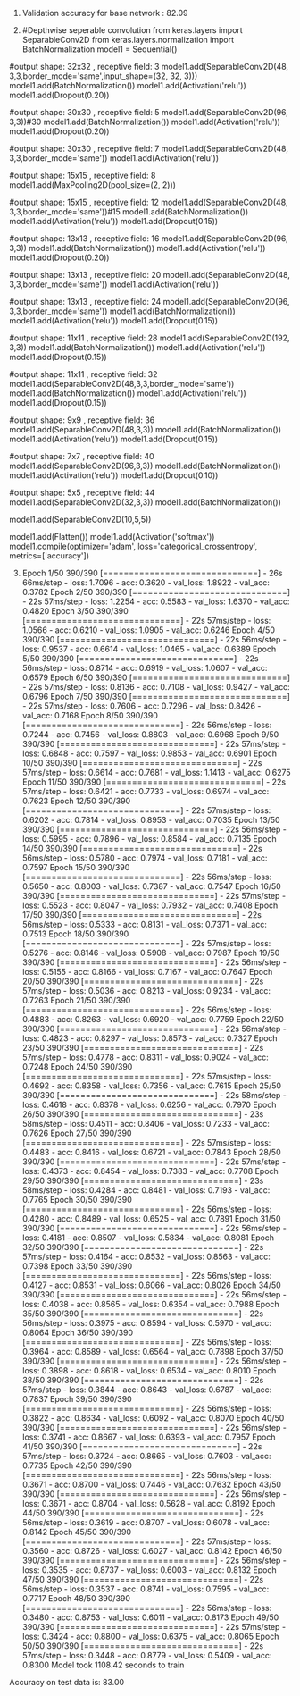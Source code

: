 1. Validation accuracy for base network : 82.09

2. #Depthwise seperable convolution
from keras.layers import SeparableConv2D
from keras.layers.normalization import BatchNormalization
model1 = Sequential()

#output shape: 32x32 , receptive field: 3
model1.add(SeparableConv2D(48, 3,3,border_mode='same',input_shape=(32, 32, 3)))
model1.add(BatchNormalization())
model1.add(Activation('relu'))
model1.add(Dropout(0.20))

#output shape: 30x30 , receptive field: 5
model1.add(SeparableConv2D(96, 3,3))#30
model1.add(BatchNormalization())
model1.add(Activation('relu'))
model1.add(Dropout(0.20))

#output shape: 30x30 , receptive field: 7
model1.add(SeparableConv2D(48, 3,3,border_mode='same'))
model1.add(Activation('relu'))

#output shape: 15x15 , receptive field: 8
model1.add(MaxPooling2D(pool_size=(2, 2)))

#output shape: 15x15 , receptive field: 12
model1.add(SeparableConv2D(48, 3,3,border_mode='same'))#15
model1.add(BatchNormalization())
model1.add(Activation('relu'))
model1.add(Dropout(0.15))

#output shape: 13x13 , receptive field: 16
model1.add(SeparableConv2D(96, 3,3))
model1.add(BatchNormalization())
model1.add(Activation('relu'))
model1.add(Dropout(0.20))

#output shape: 13x13 , receptive field: 20
model1.add(SeparableConv2D(48, 3,3,border_mode='same'))
model1.add(Activation('relu'))

#output shape: 13x13 , receptive field: 24
model1.add(SeparableConv2D(96, 3,3,border_mode='same'))
model1.add(BatchNormalization())
model1.add(Activation('relu'))
model1.add(Dropout(0.15))

#output shape: 11x11 , receptive field: 28
model1.add(SeparableConv2D(192, 3,3))
model1.add(BatchNormalization())
model1.add(Activation('relu'))
model1.add(Dropout(0.15))

#output shape: 11x11 , receptive field: 32 
model1.add(SeparableConv2D(48,3,3,border_mode='same'))
model1.add(BatchNormalization())
model1.add(Activation('relu'))
model1.add(Dropout(0.15))

#output shape: 9x9 , receptive field: 36
model1.add(SeparableConv2D(48,3,3))
model1.add(BatchNormalization())
model1.add(Activation('relu'))
model1.add(Dropout(0.15))

#output shape: 7x7 , receptive field: 40
model1.add(SeparableConv2D(96,3,3))
model1.add(BatchNormalization())
model1.add(Activation('relu'))
model1.add(Dropout(0.10))

#output shape: 5x5 , receptive field: 44
model1.add(SeparableConv2D(32,3,3))
model1.add(BatchNormalization())

model1.add(SeparableConv2D(10,5,5))

model1.add(Flatten())
model1.add(Activation('softmax'))
model1.compile(optimizer='adam', loss='categorical_crossentropy', metrics=['accuracy']) 



3. Epoch 1/50
390/390 [==============================] - 26s 66ms/step - loss: 1.7096 - acc: 0.3620 - val_loss: 1.8922 - val_acc: 0.3782
Epoch 2/50
390/390 [==============================] - 22s 57ms/step - loss: 1.2254 - acc: 0.5583 - val_loss: 1.6370 - val_acc: 0.4820
Epoch 3/50
390/390 [==============================] - 22s 57ms/step - loss: 1.0566 - acc: 0.6210 - val_loss: 1.0905 - val_acc: 0.6246
Epoch 4/50
390/390 [==============================] - 22s 56ms/step - loss: 0.9537 - acc: 0.6614 - val_loss: 1.0465 - val_acc: 0.6389
Epoch 5/50
390/390 [==============================] - 22s 56ms/step - loss: 0.8714 - acc: 0.6919 - val_loss: 1.0607 - val_acc: 0.6579
Epoch 6/50
390/390 [==============================] - 22s 57ms/step - loss: 0.8136 - acc: 0.7108 - val_loss: 0.9427 - val_acc: 0.6796
Epoch 7/50
390/390 [==============================] - 22s 57ms/step - loss: 0.7606 - acc: 0.7296 - val_loss: 0.8426 - val_acc: 0.7168
Epoch 8/50
390/390 [==============================] - 22s 56ms/step - loss: 0.7244 - acc: 0.7456 - val_loss: 0.8803 - val_acc: 0.6968
Epoch 9/50
390/390 [==============================] - 22s 57ms/step - loss: 0.6848 - acc: 0.7597 - val_loss: 0.9853 - val_acc: 0.6901
Epoch 10/50
390/390 [==============================] - 22s 57ms/step - loss: 0.6614 - acc: 0.7681 - val_loss: 1.1413 - val_acc: 0.6275
Epoch 11/50
390/390 [==============================] - 22s 57ms/step - loss: 0.6421 - acc: 0.7733 - val_loss: 0.6974 - val_acc: 0.7623
Epoch 12/50
390/390 [==============================] - 22s 57ms/step - loss: 0.6202 - acc: 0.7814 - val_loss: 0.8953 - val_acc: 0.7035
Epoch 13/50
390/390 [==============================] - 22s 56ms/step - loss: 0.5995 - acc: 0.7896 - val_loss: 0.8584 - val_acc: 0.7135
Epoch 14/50
390/390 [==============================] - 22s 56ms/step - loss: 0.5780 - acc: 0.7974 - val_loss: 0.7181 - val_acc: 0.7597
Epoch 15/50
390/390 [==============================] - 22s 56ms/step - loss: 0.5650 - acc: 0.8003 - val_loss: 0.7387 - val_acc: 0.7547
Epoch 16/50
390/390 [==============================] - 22s 57ms/step - loss: 0.5523 - acc: 0.8047 - val_loss: 0.7932 - val_acc: 0.7408
Epoch 17/50
390/390 [==============================] - 22s 56ms/step - loss: 0.5333 - acc: 0.8131 - val_loss: 0.7371 - val_acc: 0.7513
Epoch 18/50
390/390 [==============================] - 22s 57ms/step - loss: 0.5276 - acc: 0.8146 - val_loss: 0.5908 - val_acc: 0.7987
Epoch 19/50
390/390 [==============================] - 22s 56ms/step - loss: 0.5155 - acc: 0.8166 - val_loss: 0.7167 - val_acc: 0.7647
Epoch 20/50
390/390 [==============================] - 22s 57ms/step - loss: 0.5036 - acc: 0.8213 - val_loss: 0.9234 - val_acc: 0.7263
Epoch 21/50
390/390 [==============================] - 22s 56ms/step - loss: 0.4883 - acc: 0.8263 - val_loss: 0.6920 - val_acc: 0.7759
Epoch 22/50
390/390 [==============================] - 22s 56ms/step - loss: 0.4823 - acc: 0.8297 - val_loss: 0.8573 - val_acc: 0.7327
Epoch 23/50
390/390 [==============================] - 22s 57ms/step - loss: 0.4778 - acc: 0.8311 - val_loss: 0.9024 - val_acc: 0.7248
Epoch 24/50
390/390 [==============================] - 22s 57ms/step - loss: 0.4692 - acc: 0.8358 - val_loss: 0.7356 - val_acc: 0.7615
Epoch 25/50
390/390 [==============================] - 22s 58ms/step - loss: 0.4618 - acc: 0.8378 - val_loss: 0.6256 - val_acc: 0.7970
Epoch 26/50
390/390 [==============================] - 23s 58ms/step - loss: 0.4511 - acc: 0.8406 - val_loss: 0.7233 - val_acc: 0.7626
Epoch 27/50
390/390 [==============================] - 22s 57ms/step - loss: 0.4483 - acc: 0.8416 - val_loss: 0.6721 - val_acc: 0.7843
Epoch 28/50
390/390 [==============================] - 22s 57ms/step - loss: 0.4373 - acc: 0.8454 - val_loss: 0.7383 - val_acc: 0.7708
Epoch 29/50
390/390 [==============================] - 23s 58ms/step - loss: 0.4284 - acc: 0.8481 - val_loss: 0.7193 - val_acc: 0.7765
Epoch 30/50
390/390 [==============================] - 22s 56ms/step - loss: 0.4280 - acc: 0.8489 - val_loss: 0.6525 - val_acc: 0.7891
Epoch 31/50
390/390 [==============================] - 22s 56ms/step - loss: 0.4181 - acc: 0.8507 - val_loss: 0.5834 - val_acc: 0.8081
Epoch 32/50
390/390 [==============================] - 22s 57ms/step - loss: 0.4164 - acc: 0.8532 - val_loss: 0.8563 - val_acc: 0.7398
Epoch 33/50
390/390 [==============================] - 22s 56ms/step - loss: 0.4127 - acc: 0.8531 - val_loss: 0.6066 - val_acc: 0.8026
Epoch 34/50
390/390 [==============================] - 22s 56ms/step - loss: 0.4038 - acc: 0.8565 - val_loss: 0.6354 - val_acc: 0.7988
Epoch 35/50
390/390 [==============================] - 22s 56ms/step - loss: 0.3975 - acc: 0.8594 - val_loss: 0.5970 - val_acc: 0.8064
Epoch 36/50
390/390 [==============================] - 22s 56ms/step - loss: 0.3964 - acc: 0.8589 - val_loss: 0.6564 - val_acc: 0.7898
Epoch 37/50
390/390 [==============================] - 22s 56ms/step - loss: 0.3898 - acc: 0.8618 - val_loss: 0.6534 - val_acc: 0.8010
Epoch 38/50
390/390 [==============================] - 22s 57ms/step - loss: 0.3844 - acc: 0.8643 - val_loss: 0.6787 - val_acc: 0.7837
Epoch 39/50
390/390 [==============================] - 22s 56ms/step - loss: 0.3822 - acc: 0.8634 - val_loss: 0.6092 - val_acc: 0.8070
Epoch 40/50
390/390 [==============================] - 22s 56ms/step - loss: 0.3741 - acc: 0.8667 - val_loss: 0.6393 - val_acc: 0.7957
Epoch 41/50
390/390 [==============================] - 22s 57ms/step - loss: 0.3724 - acc: 0.8665 - val_loss: 0.7603 - val_acc: 0.7735
Epoch 42/50
390/390 [==============================] - 22s 56ms/step - loss: 0.3671 - acc: 0.8700 - val_loss: 0.7446 - val_acc: 0.7632
Epoch 43/50
390/390 [==============================] - 22s 56ms/step - loss: 0.3671 - acc: 0.8704 - val_loss: 0.5628 - val_acc: 0.8192
Epoch 44/50
390/390 [==============================] - 22s 56ms/step - loss: 0.3619 - acc: 0.8707 - val_loss: 0.6078 - val_acc: 0.8142
Epoch 45/50
390/390 [==============================] - 22s 57ms/step - loss: 0.3560 - acc: 0.8726 - val_loss: 0.6027 - val_acc: 0.8142
Epoch 46/50
390/390 [==============================] - 22s 56ms/step - loss: 0.3535 - acc: 0.8737 - val_loss: 0.6003 - val_acc: 0.8132
Epoch 47/50
390/390 [==============================] - 22s 56ms/step - loss: 0.3537 - acc: 0.8741 - val_loss: 0.7595 - val_acc: 0.7717
Epoch 48/50
390/390 [==============================] - 22s 56ms/step - loss: 0.3480 - acc: 0.8753 - val_loss: 0.6011 - val_acc: 0.8173
Epoch 49/50
390/390 [==============================] - 22s 57ms/step - loss: 0.3424 - acc: 0.8800 - val_loss: 0.6375 - val_acc: 0.8065
Epoch 50/50
390/390 [==============================] - 22s 57ms/step - loss: 0.3448 - acc: 0.8779 - val_loss: 0.5409 - val_acc: 0.8300
Model took 1108.42 seconds to train

Accuracy on test data is: 83.00
